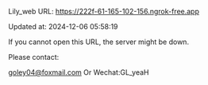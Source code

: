 Lily_web URL: https://222f-61-165-102-156.ngrok-free.app

Updated at: 2024-12-06 05:58:19

If you cannot open this URL, the server might be down.

Please contact: 

goley04@foxmail.com Or Wechat:GL_yeaH